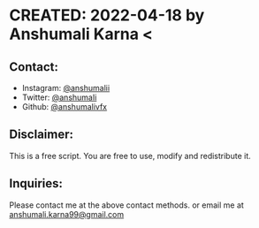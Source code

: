 # CREATED: 2022-04-18 by Anshumali Karna <

## Contact:

- Instagram: <a href="https://www.instagram.com/anshumalii"> @anshumalii </a>
- Twitter: <a href="http://twitter.com/anshumaii"> @anshumaIi </a>
- Github: <a href="https://github.com/anshumalivfx"> @anshumalivfx </a>

## Disclaimer:

This is a free script. You are free to use, modify and redistribute it.

## Inquiries:

Please contact me at the above contact methods. or email me at <a href="mailto:anshumali.karna99@gmail.com">anshumali.karna99@gmail.com</a>
